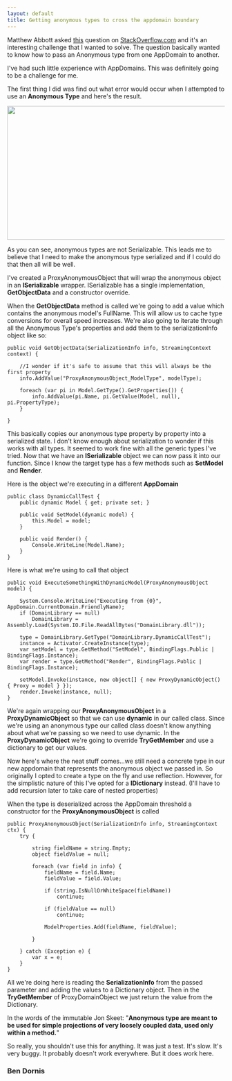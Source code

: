 ```yaml
---
layout: default
title: Getting anonymous types to cross the appdomain boundary
---
```


<p>Matthew Abbott asked <a href='http://stackoverflow.com/q/6452034/365526'>this</a> question on <a href='http://stackoverflow.com/'>StackOverflow.com</a> and it's an interesting challenge that I wanted to solve. The question basically wanted to know how to pass an Anonymous type from one AppDomain to another.</p>

<p>I've had such little experience with AppDomains. This was definitely going to be a challenge for me.</p>

<p>The first thing I did was find out what error would occur when I attempted to use an <strong>Anonymous Type</strong> and here's the result.</p>

<div style='text-align:center;'><a href="http://buildstarted.com/wp-content/uploads/2011/06/proxywithanonymoustype.png"><img src="http://buildstarted.com/wp-content/uploads/2011/06/proxywithanonymoustype.png" alt="" title="proxywithanonymoustype" width="634" height="309" class="alignnone size-full wp-image-599" /></a></div>

<p>As you can see, anonymous types are not Serializable. This leads me to believe that I need to make the anonymous type serialized and if I could do that then all will be well.</p>

<p>I've created a ProxyAnonymousObject that will wrap the anonymous object in an <strong>ISerializable</strong> wrapper. ISerializable has a single implementation, <strong>GetObjectData</strong> and a constructor override.</p>

<p>When the <strong>GetObjectData</strong> method is called we're going to add a value which contains the anonymous model's FullName. This will allow us to cache type conversions for overall speed increases. We're also going to iterate through all the Anonymous Type's properties and add them to the serializationInfo object like so:</p>

<pre><code>public void GetObjectData(SerializationInfo info, StreamingContext context) {

    //I wonder if it's safe to assume that this will always be the first property
    info.AddValue("ProxyAnonymousObject_ModelType", modelType);

    foreach (var pi in Model.GetType().GetProperties()) {
        info.AddValue(pi.Name, pi.GetValue(Model, null), pi.PropertyType);
    }

}
</code></pre>

<p>This basically copies our anonymous type property by property into a serialized state. I don't know enough about serialization to wonder if this works with all types. It seemed to work fine with all the generic types I've tried. Now that we have an <strong>ISerializable</strong> object we can now pass it into our function. Since I know the target type has a few methods such as <strong>SetModel</strong> and <strong>Render</strong>.</p>

<p>Here is the object we're executing in a different <strong>AppDomain</strong></p>

<pre><code>public class DynamicCallTest {
    public dynamic Model { get; private set; }

    public void SetModel(dynamic model) {
        this.Model = model;
    }

    public void Render() {
        Console.WriteLine(Model.Name);
    }
}
</code></pre>

<p>Here is what we're using to call that object</p>

<pre><code>public void ExecuteSomethingWithDynamicModel(ProxyAnonymousObject model) {

    System.Console.WriteLine("Executing from {0}", AppDomain.CurrentDomain.FriendlyName);
    if (DomainLibrary == null)
        DomainLibrary = Assembly.Load(System.IO.File.ReadAllBytes("DomainLibrary.dll"));

    type = DomainLibrary.GetType("DomainLibrary.DynamicCallTest");
    instance = Activator.CreateInstance(type);
    var setModel = type.GetMethod("SetModel", BindingFlags.Public | BindingFlags.Instance);
    var render = type.GetMethod("Render", BindingFlags.Public | BindingFlags.Instance);

    setModel.Invoke(instance, new object[] { new ProxyDynamicObject() { Proxy = model } });
    render.Invoke(instance, null);
}
</code></pre>

<p>We're again wrapping our <strong>ProxyAnonymousObject</strong> in a <strong>ProxyDynamicObject</strong> so that we can use <strong>dynamic</strong> in our called class. Since we're using an anonymous type our called class doesn't know anything about what we're passing so we need to use dynamic. In the <strong>ProxyDynamicObject</strong> we're going to override <strong>TryGetMember</strong> and use a dictionary to get our values.</p>

<p>Now here's where the neat stuff comes...we still need a concrete type in our new appdomain that represents the anonymous object we passed in. So originally I opted to create a type on the fly and use reflection. However, for the simplistic nature of this I've opted for a <strong>IDictionary</strong> instead. (I'll have to add recursion later to take care of nested properties)</p>

<p>When the type is deserialized across the AppDomain threshold a constructor for the <strong>ProxyAnonymousObject</strong> is called</p>

<pre><code>public ProxyAnonymousObject(SerializationInfo info, StreamingContext ctx) {
    try {

        string fieldName = string.Empty;
        object fieldValue = null;

        foreach (var field in info) {
            fieldName = field.Name;
            fieldValue = field.Value;

            if (string.IsNullOrWhiteSpace(fieldName))
                continue;

            if (fieldValue == null)
                continue;

            ModelProperties.Add(fieldName, fieldValue);

        }

    } catch (Exception e) {
        var x = e;
    }
}
</code></pre>

<p>All we're doing here is reading the <strong>SerializationInfo</strong> from the passed parameter and adding the values to a Dictionary object. Then in the <strong>TryGetMember</strong> of ProxyDomainObject we just return the value from the Dictionary.</p>

<p>In the words of the immutable Jon Skeet: "<strong>Anonymous type are meant to be used for simple projections of very loosely coupled data, used only within a method.</strong>"

So really, you shouldn't use this for anything. It was just a test. It's slow. It's very buggy. It probably doesn't work everywhere. But it does work here.</p> 

<h3>Ben Dornis</h3>